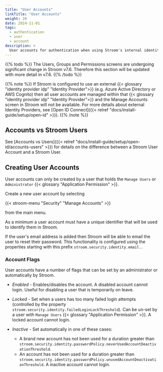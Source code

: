```yaml
---
title: "User Accounts"
linkTitle: "User Accounts"
weight: 20
date: 2024-11-01
tags:
  - authentication
  - user
  - account
description: >
  User accounts for authentication when using Stroom's internal identity provider.
---
```


{{% todo %}}
The Users, Groups and Permissions screens are undergoing significant change in Stroom v7.6.
Therefore this section will be updated with more detail in v7.6.
{{% /todo %}}


{{% note %}}
If Stroom is configured to use an external {{< glossary "identity provider idp" "Identity Provider">}} (e.g. Azure Active Directory or AWS Cognito) then all user accounts are managed within that {{< glossary "identity provider idp" "Identity Provider">}} and the Manage Accounts screen in Stroom will not be available.
For more details about external Identity Providers, see [Open ID Connect]({{< relref "docs/install-guide/setup/open-id" >}}).
{{% /note %}}


## Accounts vs Stroom Users

See [Accounts vs Users]({{< relref "docs/install-guide/setup/open-id/accounts-users" >}}) for details on the difference between a Stroom User Account and a Stroom User.


## Creating User Accounts

User accounts can only be created by a user that holds the `Manage Users` or `Administrator` {{< glossary "Application Permission" >}}.

Create a new user account by selecting

{{< stroom-menu "Security" "Manage Accounts" >}}

from the main menu.

As a minimum a user account must have a unique identifier that will be used to identify them in Stroom.

If the user's email address is added then Stroom will be able to email the user to reset their password.
This functionality is configured using the properties starting with this prefix `stroom.security.identity.email.`.


### Account Flags

User accounts have a number of flags that can be set by an administrator or automatically by Stroom.

* _Enabled_ - Enables/disables the account.
  A disabled account cannot login.
  Useful for disabling a user that is temporarily on leave.

* _Locked_ - Set when a users has too many failed login attempts (controlled by the property `stroom.security.identity.failedLoginLockThreshold`).
  Can be un-set by a user with `Manage Users` {{< glossary "Application Permission" >}}.
  A locked account cannot login.

* _Inactive_ - Set automatically in one of these cases:
  * A brand new account has not been used for a duration greater than `stroom.security.identity.passwordPolicy.neverUsedAccountDeactivationThreshold`.
  * An account has not been used for a duration greater than `stroom.security.identity.passwordPolicy.unusedAccountDeactivationThreshold`.
  A inactive account cannot login.

